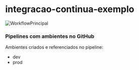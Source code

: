 # integracao-continua-exemplo
![WorkflowPrincipal](https://github.com/renanduart3/integracao-continua-exemplo/workflows/WorkflowPrincipal/badge.svg)

### Pipelines com ambientes no GitHub

Ambientes criados e referenciados no pipeline:
  - dev
  - prod


